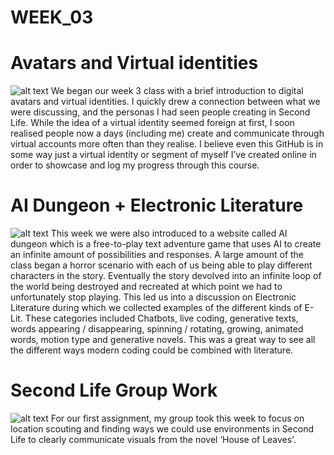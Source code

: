 # WEEK_03

# Avatars and Virtual identities  
![alt text](https://github.com/TajHealy/CodeWords/blob/master/week_03/week3images/puppetAvatar.jpg?raw=true)
We began our week 3 class with a brief introduction to digital avatars and virtual identities. I quickly drew a connection between what we were discussing, and the personas I had seen people creating in Second Life. While the idea of a virtual identity seemed foreign at first, I soon realised people now a days (including me) create and communicate through virtual accounts more often than they realise. I believe even this GitHub is in some way just a virtual identity or segment of myself I’ve created online in order to showcase and log my progress through this course.

# AI Dungeon + Electronic Literature
![alt text](https://github.com/TajHealy/CodeWords/blob/master/week_03/week3images/AIdungeon.jpg?raw=true)
This week we were also introduced to a website called AI dungeon which is a free-to-play text adventure game that uses AI to create an infinite amount of possibilities and responses. A large amount of the class began a horror scenario with each of us being able to play different characters in the story. Eventually the story devolved into an infinite loop of the world being destroyed and recreated at which point we had to unfortunately stop playing. This led us into a discussion on Electronic Literature during which we collected examples of the different kinds of E-Lit. These categories included Chatbots, live coding, generative texts, words appearing / disappearing, spinning / rotating, growing, animated words, motion type and generative novels. This was a great way to see all the different ways modern coding could be combined with literature. 

# Second Life Group Work
![alt text](https://github.com/TajHealy/CodeWords/blob/master/week_03/week3images/slPlaytime.jpg?raw=true)
For our first assignment, my group took this week to focus on location scouting and finding ways we could use environments in Second Life to clearly communicate visuals from the novel ‘House of Leaves’.
